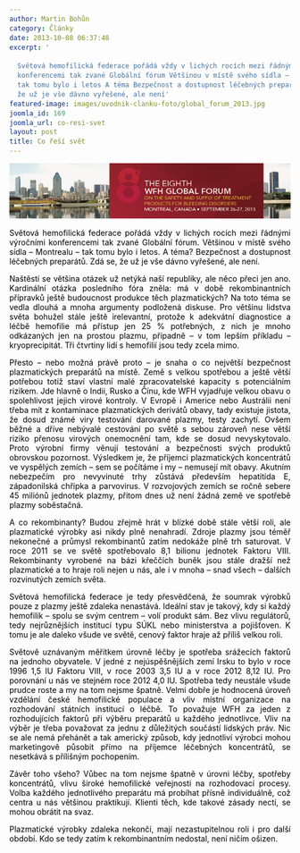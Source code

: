 ```yaml
---
author: Martin Bohůn
category: Články
date: 2013-10-08 06:37:48
excerpt: '

  Světová hemofilická federace pořádá vždy v lichých rocích mezi řádnými výročními
  konferencemi tak zvané Globální fórum Většinou v místě svého sídla – Montrealu –
  tak tomu bylo i letos A téma Bezpečnost a dostupnost léčebných preparátů Zdá se,
  že už je vše dávno vyřešené, ale není'
featured-image: images/uvodnik-clanku-foto/global_forum_2013.jpg
joomla_id: 169
joomla_url: co-resi-svet
layout: post
title: Co řeší svět
---
```


<p style="text-align: center;"><span style="color: #000000;"><a href="index.php/cs/clanky/169-co-resi-svet" title="Globa Forum 2013"><img src="images/uvodnik-clanku-foto/global_forum_2013.jpg" border="0" alt="" width="638" height="99" /></a><br /></span></p>
<p style="text-align: justify;"><span style="color: #000000;">Světová hemofilická federace pořádá vždy v lichých rocích mezi řádnými výročními konferencemi tak zvané Globální fórum. Většinou v místě svého sídla – Montrealu – tak tomu bylo i letos. A téma? Bezpečnost a dostupnost léčebných preparátů. Zdá se, že už je vše dávno vyřešené, ale není.</span></p>

<p style="text-align: justify;"><span style="color: #000000;">Naštěstí se většina otázek už netýká naší republiky, ale něco přeci jen ano. Kardinální otázka posledního fóra zněla: má v době rekombinantních přípravků ještě budoucnost produkce těch plazmatických? Na toto téma se vedla dlouhá a mnoha argumenty podložená diskuse. Pro většinu lidstva světa bohužel stále ještě irelevantní, protože k adekvátní diagnostice a léčbě hemofilie má přístup jen 25 % potřebných, z nich je mnoho odkázaných jen na prostou plazmu, případně – v tom lepším příkladu – kryoprecipitát. Tři čtvrtiny lidí s hemofilií jsou tedy zcela mimo.</span></p>
<p style="text-align: justify;"><span style="color: #000000;">Přesto – nebo možná právě proto – je snaha o co největší bezpečnost plazmatických preparátů na místě. Země s velkou spotřebou a ještě větší potřebou totiž staví vlastní malé zpracovatelské kapacity s potenciálním rizikem. Jde hlavně o Indii, Rusko a Čínu, kde WFH vyjadřuje velkou obavu o spolehlivost jejich virové kontroly. V Evropě i Americe nebo Austrálii není třeba mít z kontaminace plazmatických derivátů obavy, tady existuje jistota, že dosud známé viry testování darované plazmy, testy zachytí. Ovšem běžné a dříve nebývalé cestování po světě s sebou zároveň nese větší riziko přenosu virových onemocnění tam, kde se dosud nevyskytovalo. Proto výrobní firmy věnují testování a bezpečnosti svých produktů obrovskou pozornost. Výsledkem je, že příjemci plazmatických koncentrátů ve vyspělých zemích – sem se počítáme i my – nemusejí mít obavy. Akutním nebezpečím pro nevyvinuté trhy zůstává především hepatitida E, západonilská chřipka a parvovirus. V rozvojových zemích se ročně sebere 45 miliónů jednotek plazmy, přitom dnes už není žádná země ve spotřebě plazmy soběstačná.</span></p>
<p style="text-align: justify;"><span style="color: #000000;">A co rekombinanty? Budou zřejmě hrát v blízké době stále větší roli, ale plazmatické výrobky asi nikdy plně nenahradí. Zdroje plazmy jsou téměř nekonečné a průmysl rekombinantů zatím nedokáže plně trh saturovat. V roce 2011 se ve světě spotřebovalo 8,1 bilionu jednotek Faktoru VIII. Rekombinanty vyrobené na bázi křeččích buněk jsou stále dražší než plazmatické a to hraje roli nejen u nás, ale i v mnoha – snad všech – dalších rozvinutých zemích světa.</span></p>
<p style="text-align: justify;"><span style="color: #000000;">Světová hemofilická federace je tedy přesvědčená, že soumrak výrobků pouze z plazmy ještě zdaleka nenastává. Ideální stav je takový, kdy si každý hemofilik – spolu se svým centrem – volí produkt sám. Bez vlivu regulátorů, tedy nejrůznějších institucí typu SÚKL nebo ministerstva a pojišťoven. K tomu je ale daleko všude ve světě, cenový faktor hraje až příliš velkou roli.</span></p>
<p style="text-align: justify;"><span style="color: #000000;">Světově uznávaným měřítkem úrovně léčby je spotřeba srážecích faktorů na jednoho obyvatele. V jedné z nejúspěšnějších zemí Irsku to bylo v roce 1996 1,5 IU Faktoru VIII, v roce 2003 3,5 IU a v roce 2012 8,12 IU. Pro porovnání u nás ve stejném roce 2012 4,0 IU. Spotřeba tedy neustále všude prudce roste a my na tom nejsme špatně. Velmi dobře je hodnocená úroveň vzdělání české hemofilické populace a vliv místní organizace na rozhodování státních institucí o léčbě. To považuje WFH za jeden z rozhodujících faktorů při výběru preparátů u každého jednotlivce. Vliv na výběr je třeba považovat za jednu z důležitých součástí lidských práv. Nic se ale nemá přehánět a tak americký způsob, kdy jednotliví výrobci mohou marketingově působit přímo na příjemce léčebných koncentrátů, se nesetkává s přílišným pochopením.</span></p>
<p style="text-align: justify;"><span style="color: #000000;">Závěr toho všeho? Vůbec na tom nejsme špatně v úrovni léčby, spotřeby koncentrátů, vlivu široké hemofilické veřejnosti na rozhodovací procesy. Volba každého jednotlivého preparátu má probíhat přísně individuálně, což centra u nás většinou praktikují. Klienti těch, kde takové zásady nectí, se mohou obrátit na svaz.</span></p>
<p style="text-align: justify;"><span style="color: #000000;">Plazmatické výrobky zdaleka nekončí, mají nezastupitelnou roli i pro další období. Kdo se tedy zatím k rekombinantním nedostal, není ničím ošizen.</span></p>